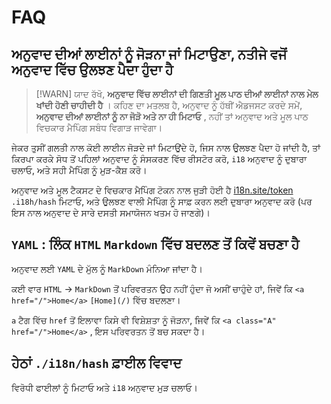 # FAQ

## ਅਨੁਵਾਦ ਦੀਆਂ ਲਾਈਨਾਂ ਨੂੰ ਜੋੜਨਾ ਜਾਂ ਮਿਟਾਉਣਾ, ਨਤੀਜੇ ਵਜੋਂ ਅਨੁਵਾਦ ਵਿੱਚ ਉਲਝਣ ਪੈਦਾ ਹੁੰਦਾ ਹੈ

> [!WARN]
> ਯਾਦ ਰੱਖੋ, **ਅਨੁਵਾਦ ਵਿੱਚ ਲਾਈਨਾਂ ਦੀ ਗਿਣਤੀ ਮੂਲ ਪਾਠ ਦੀਆਂ ਲਾਈਨਾਂ ਨਾਲ ਮੇਲ ਖਾਂਦੀ ਹੋਣੀ ਚਾਹੀਦੀ ਹੈ** ।
> ਕਹਿਣ ਦਾ ਮਤਲਬ ਹੈ, ਅਨੁਵਾਦ ਨੂੰ ਹੱਥੀਂ ਐਡਜਸਟ ਕਰਦੇ ਸਮੇਂ, **ਅਨੁਵਾਦ ਦੀਆਂ ਲਾਈਨਾਂ ਨੂੰ ਨਾ ਜੋੜੋ ਅਤੇ ਨਾ ਹੀ ਮਿਟਾਓ** , ਨਹੀਂ ਤਾਂ ਅਨੁਵਾਦ ਅਤੇ ਮੂਲ ਪਾਠ ਵਿਚਕਾਰ ਮੈਪਿੰਗ ਸਬੰਧ ਵਿਗਾੜ ਜਾਵੇਗਾ।

ਜੇਕਰ ਤੁਸੀਂ ਗਲਤੀ ਨਾਲ ਕੋਈ ਲਾਈਨ ਜੋੜਦੇ ਜਾਂ ਮਿਟਾਉਂਦੇ ਹੋ, ਜਿਸ ਨਾਲ ਉਲਝਣ ਪੈਦਾ ਹੋ ਜਾਂਦੀ ਹੈ, ਤਾਂ ਕਿਰਪਾ ਕਰਕੇ ਸੋਧ ਤੋਂ ਪਹਿਲਾਂ ਅਨੁਵਾਦ ਨੂੰ ਸੰਸਕਰਣ ਵਿੱਚ ਰੀਸਟੋਰ ਕਰੋ, `i18` ਅਨੁਵਾਦ ਨੂੰ ਦੁਬਾਰਾ ਚਲਾਓ, ਅਤੇ ਸਹੀ ਮੈਪਿੰਗ ਨੂੰ ਮੁੜ-ਕੈਸ਼ ਕਰੋ।

ਅਨੁਵਾਦ ਅਤੇ ਮੂਲ ਟੈਕਸਟ ਦੇ ਵਿਚਕਾਰ ਮੈਪਿੰਗ ਟੋਕਨ ਨਾਲ ਜੁੜੀ ਹੋਈ ਹੈ [i18n.site/token](//i18n.site/token) `.i18h/hash` ਮਿਟਾਓ, ਅਤੇ ਉਲਝਣ ਵਾਲੀ ਮੈਪਿੰਗ ਨੂੰ ਸਾਫ਼ ਕਰਨ ਲਈ ਦੁਬਾਰਾ ਅਨੁਵਾਦ ਕਰੋ (ਪਰ ਇਸ ਨਾਲ ਅਨੁਵਾਦ ਦੇ ਸਾਰੇ ਦਸਤੀ ਸਮਾਯੋਜਨ ਖਤਮ ਹੋ ਜਾਣਗੇ)।

## `YAML` : ਲਿੰਕ `HTML` `Markdown` ਵਿੱਚ ਬਦਲਣ ਤੋਂ ਕਿਵੇਂ ਬਚਣਾ ਹੈ

ਅਨੁਵਾਦ ਲਈ `YAML` ਦੇ ਮੁੱਲ ਨੂੰ `MarkDown` ਮੰਨਿਆ ਜਾਂਦਾ ਹੈ।

ਕਈ ਵਾਰ `HTML` → `MarkDown` ਤੋਂ ਪਰਿਵਰਤਨ ਉਹ ਨਹੀਂ ਹੁੰਦਾ ਜੋ ਅਸੀਂ ਚਾਹੁੰਦੇ ਹਾਂ, ਜਿਵੇਂ ਕਿ `<a href="/">Home</a>` `[Home](/)` ਵਿੱਚ ਬਦਲਣਾ।

`a` ਟੈਗ ਵਿੱਚ `href` ਤੋਂ ਇਲਾਵਾ ਕਿਸੇ ਵੀ ਵਿਸ਼ੇਸ਼ਤਾ ਨੂੰ ਜੋੜਨਾ, ਜਿਵੇਂ ਕਿ `<a class="A" href="/">Home</a>` , ਇਸ ਪਰਿਵਰਤਨ ਤੋਂ ਬਚ ਸਕਦਾ ਹੈ।

## ਹੇਠਾਂ `./i18n/hash` ਫ਼ਾਈਲ ਵਿਵਾਦ

ਵਿਰੋਧੀ ਫਾਈਲਾਂ ਨੂੰ ਮਿਟਾਓ ਅਤੇ `i18` ਅਨੁਵਾਦ ਮੁੜ ਚਲਾਓ।